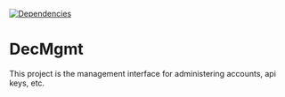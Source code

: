 

[![Dependencies](https://david-dm.org/Adron/Storgie.png)](http://david-dm.org/Adron/DecMgmt)

# DecMgmt

This project is the management interface for administering accounts, api keys, etc.

